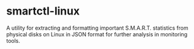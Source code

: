 # smartctl-linux
A utility for extracting and formatting important S.M.A.R.T. statistics from physical disks on Linux in JSON format for further analysis in monitoring tools.
